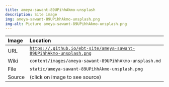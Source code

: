 ```yaml
---
title: ameya-sawant-89UPihhAkmo-unsplash
description: Site image
img: ameya-sawant-89UPihhAkmo-unsplash.png
img-alt: Picture ameya-sawant-89UPihhAkmo-unsplash.png
---
```


  | Image | Location |
  | :----- | :----- |
  | URL | <code><a href="https://.github.io/ebt-site/ameya-sawant-89UPihhAkmo-unsplash.png" target="_blank">https://.github.io/ebt-site/ameya-sawant-89UPihhAkmo-unsplash.png</a></code> |
  | Wiki | <code>content/images/ameya-sawant-89UPihhAkmo-unsplash.md</code> |
  | File | <code>static/ameya-sawant-89UPihhAkmo-unsplash.png</code> |
  | Source | (click on image to see source) |

